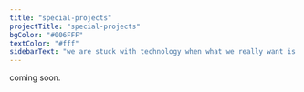 ```yaml
---
title: "special-projects"
projectTitle: "special-projects"
bgColor: "#006FFF"
textColor: "#fff"
sidebarText: "we are stuck with technology when what we really want is just stuff that works."
---
```


coming soon.